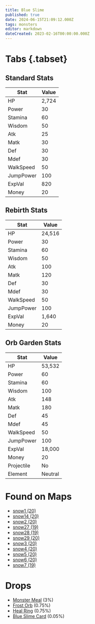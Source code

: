```yaml
---
title: Blue Slime
published: true
date: 2024-06-15T21:09:12.000Z
tags: monsters
editor: markdown
dateCreated: 2023-02-16T00:00:00.000Z
---
```


# Tabs {.tabset}

## Standard Stats

|Stat|Value|
|-|-|
|HP|2,724|
|Power|30|
|Stamina|60|
|Wisdom|50|
|Atk|25|
|Matk|30|
|Def|30|
|Mdef|30|
|WalkSpeed|50|
|JumpPower|100|
|ExpVal|820|
|Money|20|
## Rebirth Stats

|Stat|Value|
|-|-|
|HP|24,516|
|Power|30|
|Stamina|60|
|Wisdom|50|
|Atk|100|
|Matk|120|
|Def|30|
|Mdef|30|
|WalkSpeed|50|
|JumpPower|100|
|ExpVal|1,640|
|Money|20|
## Orb Garden Stats

|Stat|Value|
|-|-|
|HP|53,532|
|Power|60|
|Stamina|60|
|Wisdom|100|
|Atk|148|
|Matk|180|
|Def|45|
|Mdef|45|
|WalkSpeed|50|
|JumpPower|100|
|ExpVal|18,000|
|Money|20|
|Projectile|No|
|Element|Neutral|

# Found on Maps
 * [snow1 (20)](/maps/snow1)
 * [snow14 (20)](/maps/snow14)
 * [snow2 (20)](/maps/snow2)
 * [snow27 (19)](/maps/snow27)
 * [snow28 (19)](/maps/snow28)
 * [snow29 (20)](/maps/snow29)
 * [snow3 (20)](/maps/snow3)
 * [snow4 (20)](/maps/snow4)
 * [snow5 (20)](/maps/snow5)
 * [snow6 (20)](/maps/snow6)
 * [snow7 (19)](/maps/snow7)

# Drops
 * [Monster Meal](/items/monster-meal) (3%)
 * [Frost Orb](/items/frost-orb) (0.75%)
 * [Heal Ring](/items/heal-ring) (0.75%)
 * [Blue Slime Card](/items/blue-slime-card) (0.05%)
